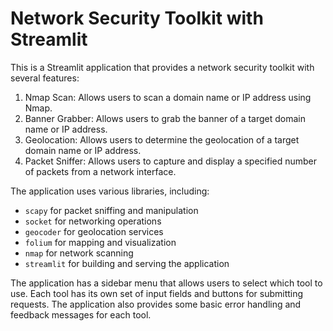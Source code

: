 # Network Security Toolkit with Streamlit

This is a Streamlit application that provides a network security toolkit with several features:

1. Nmap Scan: Allows users to scan a domain name or IP address using Nmap.
2. Banner Grabber: Allows users to grab the banner of a target domain name or IP address.
3. Geolocation: Allows users to determine the geolocation of a target domain name or IP address.
4. Packet Sniffer: Allows users to capture and display a specified number of packets from a network interface.

The application uses various libraries, including:

* `scapy` for packet sniffing and manipulation
* `socket` for networking operations
* `geocoder` for geolocation services
* `folium` for mapping and visualization
* `nmap` for network scanning
* `streamlit` for building and serving the application

The application has a sidebar menu that allows users to select which tool to use. Each tool has its own set of input fields and buttons for submitting requests. The application also provides some basic error handling and feedback messages for each tool.


